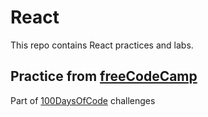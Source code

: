 # React
This repo contains React practices and labs.

## Practice from [freeCodeCamp](https://learn.freecodecamp.org/)
Part of [100DaysOfCode](https://www.100daysofcode.com/) challenges
